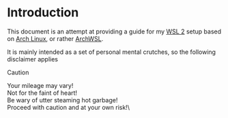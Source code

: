# Introduction

This document is an attempt at providing a guide for my [WSL 2](https://learn.microsoft.com/en-us/windows/wsl/install) setup based on [Arch Linux](https://archlinux.org), or rather [ArchWSL](https://github.com/yuk7/ArchWSL).

It is mainly intended as a set of personal mental crutches, so the following disclaimer applies

> [!CAUTION]
> Your mileage may vary!\
> Not for the faint of heart!\
> Be wary of utter steaming hot garbage!\
> Proceed with caution and at your own risk!\
